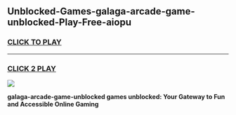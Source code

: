 
## Unblocked-Games-galaga-arcade-game-unblocked-Play-Free-aiopu
<h3>
<a href="https://premium76.site?title=galaga-arcade-game-unblocked&ref=17A">CLICK TO PLAY</a></h3>
<hr>

<h3>
<a href="https://premium76.site?title=galaga-arcade-game-unblocked&ref=17A">CLICK 2 PLAY</a>
  
</h3>

<a href="https://premium76.site?title=galaga-arcade-game-unblocked&ref=17A"><img src="https://clearcache.store/games.png"></a>


**galaga-arcade-game-unblocked games unblocked: Your Gateway to Fun and Accessible Online Gaming**

